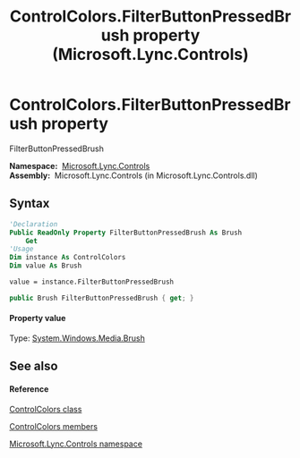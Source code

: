 ﻿---
title: ControlColors.FilterButtonPressedBrush property  (Microsoft.Lync.Controls)
TOCTitle: 'FilterButtonPressedBrush property '
ms:assetid: P:Microsoft.Lync.Controls.ControlColors.FilterButtonPressedBrush_DI_3_UC_OCS14MrefLyncWPF
ms:mtpsurl: https://msdn.microsoft.com/en-us/library/microsoft.lync.controls.controlcolors.filterbuttonpressedbrush_di_3_uc_ocs14mreflyncwpf(v=office.15)
ms:contentKeyID: 48599091
ms.date: 07/28/2014
mtps_version: v=office.15
f1_keywords:
- Microsoft.Lync.Controls.ControlColors.FilterButtonPressedBrush
dev_langs:
- CSharp
- JScript
- VB
- other
---

# ControlColors.FilterButtonPressedBrush property

FilterButtonPressedBrush

**Namespace:**  [Microsoft.Lync.Controls](microsoft-lync-controls-namespace_1.md)  
**Assembly:**  Microsoft.Lync.Controls (in Microsoft.Lync.Controls.dll)

## Syntax

``` vb
'Declaration
Public ReadOnly Property FilterButtonPressedBrush As Brush
    Get
'Usage
Dim instance As ControlColors
Dim value As Brush

value = instance.FilterButtonPressedBrush
```

``` csharp
public Brush FilterButtonPressedBrush { get; }
```

#### Property value

Type: [System.Windows.Media.Brush](http://msdn2.microsoft.com/en-us/library/ms634880)  

## See also

#### Reference

[ControlColors class](controlcolors-class-microsoft-lync-controls_1.md)

[ControlColors members](controlcolors-members-microsoft-lync-controls_1.md)

[Microsoft.Lync.Controls namespace](microsoft-lync-controls-namespace_1.md)

